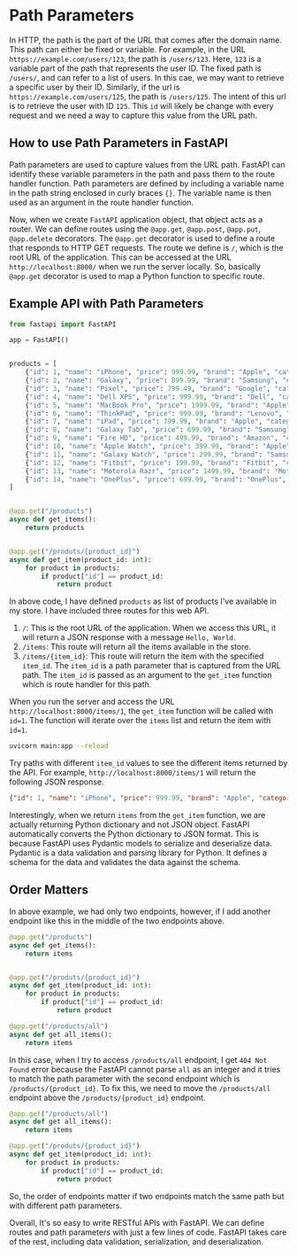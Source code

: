 # Path Parameters

In HTTP, the path is the part of the URL that comes after the domain name. This path can either be fixed or variable. For example, in the URL `https://example.com/users/123`, the path is `/users/123`. Here, `123` is a variable part of the path that represents the user ID. The fixed path is `/users/`, and can refer to a list of users. In this cae, we may want to retrieve a specific user by their ID. Similarly, if the url  is `https://example.com/users/125`, the path is `/users/125`. The intent of this url is to retrieve the user with ID `125`. This `id` will likely be change with every request and we need a way to capture this value from the URL path.

## How to use Path Parameters in FastAPI

Path parameters are used to capture values from the URL path. FastAPI can identify these variable parameters in the path and pass them to the route handler function. Path parameters are defined by including a variable name in the path string enclosed in curly braces `{}`. The variable name is then used as an argument in the route handler function.

Now, when we create `FastAPI` application object, that object acts as a router. We can define routes using the `@app.get`, `@app.post`, `@app.put`, `@app.delete` decorators. The `@app.get` decorator is used to define a route that responds to HTTP GET requests. The route we define is `/`, which is the root URL of the application. This can be accessed at the URL `http://localhost:8000/` when we run the server locally. So, basically `@app.get` decorator is used to map a Python function to specific route.

## Example API with Path Parameters

```python
from fastapi import FastAPI

app = FastAPI()


products = [
    {"id": 1, "name": "iPhone", "price": 999.99, "brand": "Apple", "category": "Phones", "description": "The iPhone is a smartphone made by Apple Inc."},
    {"id": 2, "name": "Galaxy", "price": 899.99, "brand": "Samsung", "category": "Phones", "description": "The Galaxy is a smartphone made by Samsung."},
    {"id": 3, "name": "Pixel", "price": 799.49, "brand": "Google", "category": "Phones", "description": "The Pixel is a smartphone made by Google."},
    {"id": 4, "name": "Dell XPS", "price": 999.99, "brand": "Dell", "category": "Laptops", "description": "The Dell XPS is a laptop made by Dell Inc."},
    {"id": 5, "name": "MacBook Pro", "price": 1999.99, "brand": "Apple", "category": "Laptops", "description": "The MacBook Pro is a laptop made by Apple Inc."},
    {"id": 6, "name": "ThinkPad", "price": 999.99, "brand": "Lenovo", "category": "Laptops", "description": "The ThinkPad is a laptop made by Lenovo."},
    {"id": 7, "name": "iPad", "price": 799.99, "brand": "Apple", "category": "Tablets", "description": "The iPad is a tablet made by Apple Inc."},
    {"id": 8, "name": "Galaxy Tab", "price": 699.99, "brand": "Samsung", "category": "Tablets", "description": "The Galaxy Tab is a tablet made by Samsung."},
    {"id": 9, "name": "Fire HD", "price": 499.99, "brand": "Amazon", "category": "Tablets", "description": "The Fire HD is a tablet made by Amazon."},
    {"id": 10, "name": "Apple Watch", "price": 399.99, "brand": "Apple", "category": "Wearables", "description": "The Apple Watch is a wearable made by Apple Inc."},
    {"id": 11, "name": "Galaxy Watch", "price": 299.99, "brand": "Samsung", "category": "Wearables", "description": "The Galaxy Watch is a wearable made by Samsung."},
    {"id": 12, "name": "Fitbit", "price": 199.99, "brand": "Fitbit", "category": "Wearables", "description": "The Fitbit is a wearable made by Fitbit Inc."},
    {"id": 13, "name": "Motorola Razr", "price": 1499.99, "brand": "Motorola", "category": "Phones", "description": "The Motorola Razr is a smartphone made by Motorola Inc."},
    {"id": 14, "name": "OnePlus", "price": 699.99, "brand": "OnePlus", "category": "Phones", "description": "The OnePlus is a smartphone made by OnePlus Inc."}
]


@app.get("/products")
async def get_items():
    return products


@app.get("/produts/{product_id}")
async def get_item(product_id: int):
    for product in products:
        if product["id"] == product_id:
            return product
```

In above code, I have defined `products` as list of products I've available in my store. I have included three routes for this web API.

1. `/`: This is the root URL of the application. When we access this URL, it will return a JSON response with a message `Hello, World`.
2. `/items`: This route will return all the items available in the store.
3. `/items/{item_id}`: This route will return the item with the specified `item_id`. The `item_id` is a path parameter that is captured from the URL path. The `item_id` is passed as an argument to the `get_item` function which is route handler for this path.

When you run the server and access the URL `http://localhost:8000/items/1`, the `get_item` function will be called with `id=1`. The function will iterate over the `items` list and return the item with `id=1`.

```bash
uvicorn main:app --reload
```

Try paths with different `item_id` values to see the different items returned by the API. For example, `http://localhost:8000/items/1` will return the following JSON response.

```json
{"id": 1, "name": "iPhone", "price": 999.99, "brand": "Apple", "category": "Phones", "description": "The iPhone is a smartphone made by Apple Inc."}
```

Interestingly, when we return `items` from the `get_item` function, we are actually returning Python dictionary and not JSON object. FastAPI automatically converts the Python dictionary to JSON format. This is because FastAPI uses Pydantic models to serialize and deserialize data. Pydantic is a data validation and parsing library for Python. It defines a schema for the data and validates the data against the schema.

## Order Matters

In above example, we had only two endpoints, however, if I add another endpoint like this in the middle of the two endpoints above.

```python
@app.get("/products")
async def get_items():
    return items


@app.get("/produts/{product_id}")
async def get_item(product_id: int):
    for product in products:
        if product["id"] == product_id:
            return product

@app.get("/products/all")
async def get all_items():
    return items
```

In this case, when I try to access `/products/all` endpoint, I get `404 Not Found` error because the FastAPI cannot parse  `all` as an integer and it tries to match the path parameter with the second endpoint which is `/products/{product_id}`. To fix this, we need to move the `/products/all` endpoint above the `/products/{product_id}` endpoint. 

```python
@app.get("/products/all")
async def get all_items():
    return items

@app.get("/produts/{product_id}")
async def get_item(product_id: int):
    for product in products:
        if product["id"] == product_id:
            return product
```

So, the order of endpoints matter if two endpoints match the same path but with different path parameters.

Overall, It's so easy to write RESTful APIs with FastAPI. We can define routes and path parameters with just a few lines of code. FastAPI takes care of the rest, including data validation, serialization, and deserialization.
